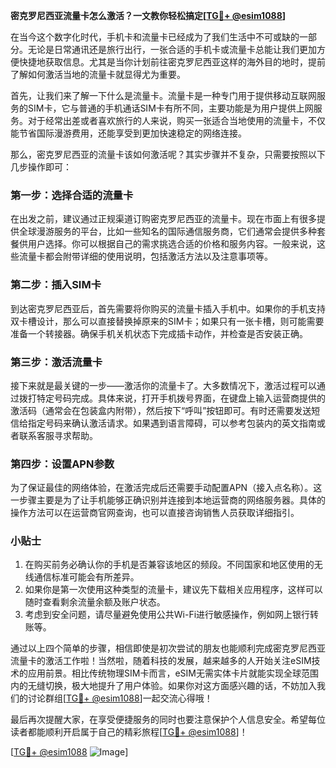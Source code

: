 **密克罗尼西亚流量卡怎么激活？一文教你轻松搞定[[TG💪+ @esim1088](https://t.me/s/esim1088)]**

在当今这个数字化时代，手机卡和流量卡已经成为了我们生活中不可或缺的一部分。无论是日常通讯还是旅行出行，一张合适的手机卡或流量卡总能让我们更加方便快捷地获取信息。尤其是当你计划前往密克罗尼西亚这样的海外目的地时，提前了解如何激活当地的流量卡就显得尤为重要。

首先，让我们来了解一下什么是流量卡。流量卡是一种专门用于提供移动互联网服务的SIM卡，它与普通的手机通话SIM卡有所不同，主要功能是为用户提供上网服务。对于经常出差或者喜欢旅行的人来说，购买一张适合当地使用的流量卡，不仅能节省国际漫游费用，还能享受到更加快速稳定的网络连接。

那么，密克罗尼西亚的流量卡该如何激活呢？其实步骤并不复杂，只需要按照以下几步操作即可：

### 第一步：选择合适的流量卡

在出发之前，建议通过正规渠道订购密克罗尼西亚的流量卡。现在市面上有很多提供全球漫游服务的平台，比如一些知名的国际通信服务商，它们通常会提供多种套餐供用户选择。你可以根据自己的需求挑选合适的价格和服务内容。一般来说，这些流量卡都会附带详细的使用说明，包括激活方法以及注意事项等。

### 第二步：插入SIM卡

到达密克罗尼西亚后，首先需要将你购买的流量卡插入手机中。如果你的手机支持双卡槽设计，那么可以直接替换掉原来的SIM卡；如果只有一张卡槽，则可能需要准备一个转接器。确保手机关机状态下完成插卡动作，并检查是否安装正确。

### 第三步：激活流量卡

接下来就是最关键的一步——激活你的流量卡了。大多数情况下，激活过程可以通过拨打特定号码完成。具体来说，打开手机拨号界面，在键盘上输入运营商提供的激活码（通常会在包装盒内附带），然后按下“呼叫”按钮即可。有时还需要发送短信给指定号码来确认激活请求。如果遇到语言障碍，可以参考包装内的英文指南或者联系客服寻求帮助。

### 第四步：设置APN参数

为了保证最佳的网络体验，在激活完成后还需要手动配置APN（接入点名称）。这一步骤主要是为了让手机能够正确识别并连接到本地运营商的网络服务器。具体的操作方法可以在运营商官网查询，也可以直接咨询销售人员获取详细指引。

### 小贴士

1. 在购买前务必确认你的手机是否兼容该地区的频段。不同国家和地区使用的无线通信标准可能会有所差异。
2. 如果你是第一次使用这种类型的流量卡，建议先下载相关应用程序，这样可以随时查看剩余流量余额及账户状态。
3. 考虑到安全问题，请尽量避免使用公共Wi-Fi进行敏感操作，例如网上银行转账等。

通过以上四个简单的步骤，相信即使是初次尝试的朋友也能顺利完成密克罗尼西亚流量卡的激活工作啦！当然啦，随着科技的发展，越来越多的人开始关注eSIM技术的应用前景。相比传统物理SIM卡而言，eSIM无需实体卡片就能实现全球范围内的无缝切换，极大地提升了用户体验。如果你对这方面感兴趣的话，不妨加入我们的讨论群组[[TG💪+ @esim1088](https://t.me/s/esim1088)]一起交流心得哦！

最后再次提醒大家，在享受便捷服务的同时也要注意保护个人信息安全。希望每位读者都能顺利开启属于自己的精彩旅程[[TG💪+ @esim1088](https://t.me/s/esim1088)]！

[[TG💪+ @esim1088](https://t.me/s/esim1088) ![Image](https://i.postimg.cc/4NQfJmqS/Snipaste-2025-05-13-00-14-12.png)]